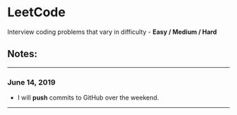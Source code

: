 # LeetCode
Interview coding problems that vary in difficulty - **Easy / Medium / Hard**

## Notes:
***
### June 14, 2019
- I will __push__ commits to GitHub over the weekend. 
***

